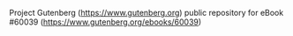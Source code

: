 Project Gutenberg (https://www.gutenberg.org) public repository for eBook #60039 (https://www.gutenberg.org/ebooks/60039)
